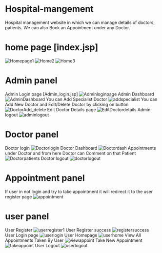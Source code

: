 # Hospital-mangement
Hospital management website in which we can manage details of doctors, patients.
We can also Book an Appointment under any Doctor.

# home page [index.jsp]
![Homepage1](https://user-images.githubusercontent.com/97469459/233841811-d41e20ad-ca64-4cae-8e7a-04d620bc1b98.jpg)
![Home2](https://user-images.githubusercontent.com/97469459/233841827-6732fbf0-481b-41bb-a096-3a7ac4799ed3.jpg)
![Home3](https://user-images.githubusercontent.com/97469459/233841817-3334f17b-5fdb-4cc3-9840-24aacea4a50a.jpg)

# Admin panel
Admin Login page [Admin_login.jsp]
![Adminloginpage](https://user-images.githubusercontent.com/97469459/233841963-4587a75f-72d5-4fe3-b390-9e4e119b3eba.jpg)
Admin Dashboard
![AdminDashboard](https://user-images.githubusercontent.com/97469459/233841964-b47189d7-747e-4ee5-93b8-550333f6e88e.jpg)
You can Add Specialist Doctor
![addspecialist](https://user-images.githubusercontent.com/97469459/233841973-5dd3951c-4660-4c42-a8ae-8189e73ef2e7.jpg)
You can Add New Doctor and Edit/Delete Doctor by clicking on button
![DoctorAdd_delete](https://user-images.githubusercontent.com/97469459/233841985-4aa5c793-c351-4c07-84a6-18c5691b7dee.jpg)
Edit Doctor Details page
![EditDoctordetails](https://user-images.githubusercontent.com/97469459/233841991-3be8f6f4-585b-448d-a454-d466bc5d386a.jpg)
Admin logout
![adminlogout](https://user-images.githubusercontent.com/97469459/233842287-ea8794ec-be7f-4a89-a3b4-2f9e19b6950e.jpg)

# Doctor panel
Doctor login 
![Doctorlogin](https://user-images.githubusercontent.com/97469459/233842407-fd5a0cbf-ea85-4689-afe4-2797c1b6bd53.jpg)
Doctor Dashboard
![Doctordash](https://user-images.githubusercontent.com/97469459/233842409-c80e1555-0acc-4e51-b1b5-387552faa6e5.jpg)
Appointments under Doctor and from here Doctor can Comment on that Patient
![Doctorpatients](https://user-images.githubusercontent.com/97469459/233842414-333e5884-3be2-4c32-86f2-549f16b7e8f5.jpg)
Doctor logout
![doctorlogout](https://user-images.githubusercontent.com/97469459/233842524-fdfc871b-6db8-475c-9406-546c89f0d29b.jpg)


# Appointment panel
If user in not login and try to take appointment it will redirect it to the user register page
![appointment](https://user-images.githubusercontent.com/97469459/233842649-4491017f-1539-4cf9-af2e-7fb6326288c4.jpg)


# user panel
User Register
![userregister1](https://user-images.githubusercontent.com/97469459/233842769-d7c2469c-f902-4431-af89-09b8a4a93838.jpg)
User Register success
![registersuccess](https://user-images.githubusercontent.com/97469459/233842798-43fec285-472c-4acd-924a-275f42232e86.jpg)
User Login page
![userlogin](https://user-images.githubusercontent.com/97469459/233842826-359919c6-48bf-4b50-b84c-4a5999e6763e.jpg)
User Homepage
![userhome](https://user-images.githubusercontent.com/97469459/233842844-10f7d76d-c2d5-46bb-a413-1875b5771230.jpg)
View All Appointments Taken By User
![viewappoint](https://user-images.githubusercontent.com/97469459/233842930-f149efe9-904d-4e01-9697-ec6f72a9ff56.jpg)
Take New Appointment
![takeappoint](https://user-images.githubusercontent.com/97469459/233842976-a99de88a-79d6-402c-8cf8-25b3cd7a8ebb.jpg)
User Logout
![userlogout](https://user-images.githubusercontent.com/97469459/233843082-d045b563-8a4f-47ca-a3c9-38bde9158213.jpg)


